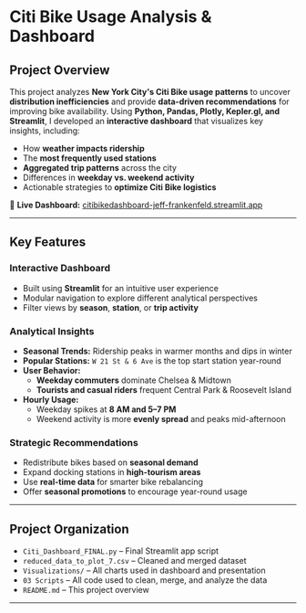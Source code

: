 # Citi Bike Usage Analysis & Dashboard

## Project Overview  
This project analyzes **New York City's Citi Bike usage patterns** to uncover **distribution inefficiencies** and provide **data-driven recommendations** for improving bike availability. Using **Python, Pandas, Plotly, Kepler.gl, and Streamlit**, I developed an **interactive dashboard** that visualizes key insights, including:  
- How **weather impacts ridership**  
- The **most frequently used stations**  
- **Aggregated trip patterns** across the city  
- Differences in **weekday vs. weekend activity**  
- Actionable strategies to **optimize Citi Bike logistics**

🔗 **Live Dashboard:** [citibikedashboard-jeff-frankenfeld.streamlit.app](https://citibikedashboard-jeff-frankenfeld.streamlit.app/)

---

## Key Features

### Interactive Dashboard
- Built using **Streamlit** for an intuitive user experience
- Modular navigation to explore different analytical perspectives
- Filter views by **season**, **station**, or **trip activity**

### Analytical Insights
- **Seasonal Trends:** Ridership peaks in warmer months and dips in winter  
- **Popular Stations:** `W 21 St & 6 Ave` is the top start station year-round  
- **User Behavior:**  
  - **Weekday commuters** dominate Chelsea & Midtown  
  - **Tourists and casual riders** frequent Central Park & Roosevelt Island  
- **Hourly Usage:**  
  - Weekday spikes at **8 AM and 5–7 PM**  
  - Weekend activity is more **evenly spread** and peaks mid-afternoon

### Strategic Recommendations
- Redistribute bikes based on **seasonal demand**
- Expand docking stations in **high-tourism areas**
- Use **real-time data** for smarter bike rebalancing
- Offer **seasonal promotions** to encourage year-round usage

---

## Project Organization

- `Citi_Dashboard_FINAL.py` – Final Streamlit app script  
- `reduced_data_to_plot_7.csv` – Cleaned and merged dataset  
- `Visualizations/` – All charts used in dashboard and presentation
- `03 Scripts` – All code used to clean, merge, and analyze the data 
- `README.md` – This project overview  

---

